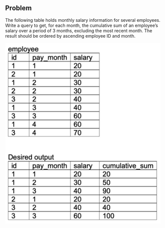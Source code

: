 ## Problem

The following table holds monthly salary information for several employees. Write a query to get, for each month, the cumulative sum of an employee’s salary over a period of 3 months, excluding the most recent month. The result should be ordered by ascending employee ID and month.

<img src="pic.png" width="500" />